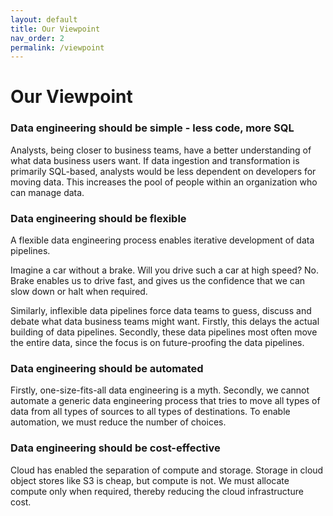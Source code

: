 ```yaml
---
layout: default
title: Our Viewpoint
nav_order: 2
permalink: /viewpoint
---
```


# Our Viewpoint
### Data engineering should be simple - less code, more SQL
Analysts, being closer to business teams, have a better understanding of what data business users want. If data ingestion and transformation is primarily SQL-based, analysts would be less dependent on developers for moving data. This increases the pool of people within an organization who can manage data.

### Data engineering should be flexible
A flexible data engineering process enables iterative development of data pipelines.

Imagine a car without a brake. Will you drive such a car at high speed? No. Brake enables us to drive fast, and gives us the confidence that we can slow down or halt when required.

Similarly, inflexible data pipelines force data teams to guess, discuss and debate what data business teams might want. Firstly, this delays the actual building of data pipelines. Secondly, these data pipelines most often move the entire data, since the focus is on future-proofing the data pipelines.

### Data engineering should be automated
Firstly, one-size-fits-all data engineering is a myth. Secondly, we cannot automate a generic data engineering process that tries to move all types of data from all types of sources to all types of destinations. To enable automation, we must reduce the number of choices. 

### Data engineering should be cost-effective
Cloud has enabled the separation of compute and storage. Storage in cloud object stores like S3 is cheap, but compute is not. We must allocate compute only when required, thereby reducing the cloud infrastructure cost.

